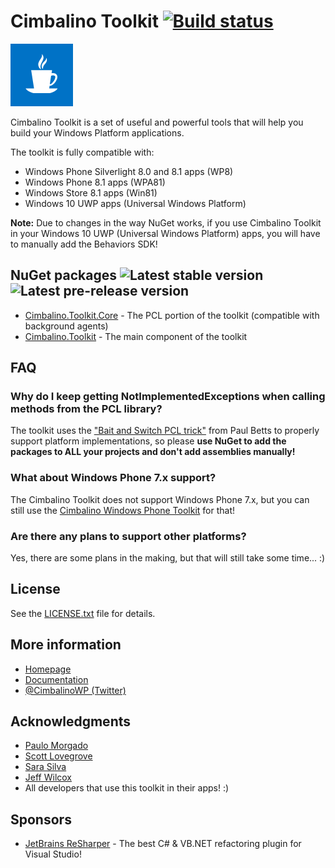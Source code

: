 # Cimbalino Toolkit [![Build status](https://ci.appveyor.com/api/projects/status/0p6a4efon0vjq8pg?svg=true)](https://ci.appveyor.com/project/Cimbalino/cimbalino-toolkit "Build Status")

![Cimbalino Toolkit](https://github.com/Cimbalino/Cimbalino-Toolkit/raw/master/Cimbalino.Toolkit.png "Cimbalino Toolkit")

Cimbalino Toolkit is a set of useful and powerful tools that will help you build your Windows Platform applications.

The toolkit is fully compatible with:

* Windows Phone Silverlight 8.0 and 8.1 apps (WP8)
* Windows Phone 8.1 apps (WPA81)
* Windows Store 8.1 apps (Win81)
* Windows 10 UWP apps (Universal Windows Platform)

**Note:** Due to changes in the way NuGet works, if you use Cimbalino Toolkit in your Windows 10 UWP (Universal Windows Platform) apps, you will have to manually add the Behaviors SDK!

## NuGet packages ![Latest stable version](https://img.shields.io/nuget/v/Cimbalino.Toolkit.svg?style=flat "Latest stable version")  ![Latest pre-release version](https://img.shields.io/nuget/vpre/Cimbalino.Toolkit.svg?style=flat "Latest pre-release version")

* [Cimbalino.Toolkit.Core](https://www.nuget.org/packages/Cimbalino.Toolkit.Core) - The PCL portion of the toolkit (compatible with background agents)
* [Cimbalino.Toolkit](https://www.nuget.org/packages/Cimbalino.Toolkit) - The main component of the toolkit

## FAQ

### Why do I keep getting NotImplementedExceptions when calling methods from the PCL library?

The toolkit uses the ["Bait and Switch PCL trick"](http://log.paulbetts.org/the-bait-and-switch-pcl-trick/) from Paul Betts to properly support platform implementations, so please **use NuGet to add the packages to ALL your projects and don't add assemblies manually!**

### What about Windows Phone 7.x support?

The Cimbalino Toolkit does not support Windows Phone 7.x, but you can still use the [Cimbalino Windows Phone Toolkit](https://github.com/Cimbalino/Cimbalino-Phone-Toolkit) for that!

### Are there any plans to support other platforms?

Yes, there are some plans in the making, but that will still take some time... :) 

## License

See the [LICENSE.txt](https://github.com/Cimbalino/Cimbalino-Toolkit/raw/master/LICENSE.txt) file for details.

## More information

* [Homepage](http://cimbalino.org)
* [Documentation](http://cimbalino.org/help)
* [@CimbalinoWP (Twitter)](http://twitter.com/CimbalinoWP)

## Acknowledgments

* [Paulo Morgado](https://twitter.com/PauloMorgado)
* [Scott Lovegrove](https://twitter.com/scottisafool)
* [Sara Silva](https://twitter.com/saramgsilva)
* [Jeff Wilcox](https://twitter.com/jeffwilcox)
* All developers that use this toolkit in their apps! :)

## Sponsors

* [JetBrains ReSharper](http://www.jetbrains.com/resharper) - The best C# & VB.NET refactoring plugin for Visual Studio!